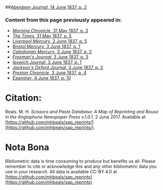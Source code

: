 ##[*Aberdeen Journal*, 14 June 1837, p. 2](https://mhbeals.github.io/sap_html/Aberdeen-Journal/Aberdeen-Journal-14-June-1837-p-2)

### Content from this page previously appeared in:
+ [*Morning Chronicle*, 31 May 1837, p. 3](https://mhbeals.github.io/sap_html/Morning-Chronicle/Morning-Chronicle-31-May-1837-p-3)
+ [*The Times*, 31 May 1837, p. 5](https://mhbeals.github.io/sap_html/The-Times/The-Times-31-May-1837-p-5)
+ [*Liverpool Mercury*, 2 June 1837, p. 5](https://mhbeals.github.io/sap_html/Liverpool-Mercury/Liverpool-Mercury-2-June-1837-p-5)
+ [*Bristol Mercury*, 3 June 1837, p. 1](https://mhbeals.github.io/sap_html/Bristol-Mercury/Bristol-Mercury-3-June-1837-p-1)
+ [*Caledonian Mercury*, 3 June 1837, p. 2](https://mhbeals.github.io/sap_html/Caledonian-Mercury/Caledonian-Mercury-3-June-1837-p-2)
+ [*Freeman's Journal*, 3 June 1837, p. 3](https://mhbeals.github.io/sap_html/Freeman's-Journal/Freeman's-Journal-3-June-1837-p-3)
+ [*Ipswich Journal*, 3 June 1837, p. 1](https://mhbeals.github.io/sap_html/Ipswich-Journal/Ipswich-Journal-3-June-1837-p-1)
+ [*Jackson's Oxford Journal*, 3 June 1837, p. 2](https://mhbeals.github.io/sap_html/Jackson's-Oxford-Journal/Jackson's-Oxford-Journal-3-June-1837-p-2)
+ [*Preston Chronicle*, 3 June 1837, p. 4](https://mhbeals.github.io/sap_html/Preston-Chronicle/Preston-Chronicle-3-June-1837-p-4)
+ [*Examiner*, 4 June 1837, p. 10](https://mhbeals.github.io/sap_html/Examiner/Examiner-4-June-1837-p-10)
                    
# Citation: 

Beals. M. H. *Scissors and Paste Database: A Map of Reprinting and Reuse in the Anglophone Newspaper Press v.1.0.1.* 2 June 2017. Available at [https://github.com/mhbeals/sap_reprints/](https://github.com/mhbeals/sap_reprints/). 
                    
# Nota Bona

Bibliometric data is time consuming to produce but benefits us all. Please remember to cite or acknowledge this and any other bibliometric data you use in your research. All data is available CC-BY 4.0 at [https://github.com/mhbeals/sap_reprints](https://github.com/mhbeals/sap_reprints)